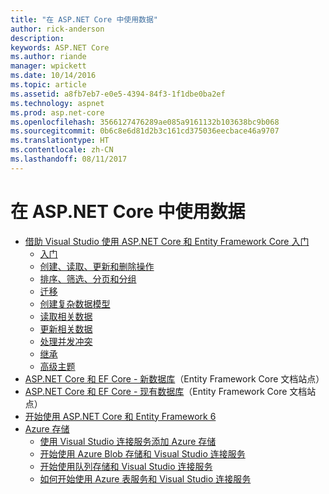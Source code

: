 ```yaml
---
title: "在 ASP.NET Core 中使用数据"
author: rick-anderson
description: 
keywords: ASP.NET Core
ms.author: riande
manager: wpickett
ms.date: 10/14/2016
ms.topic: article
ms.assetid: a8fb7eb7-e0e5-4394-84f3-1f1dbe0ba2ef
ms.technology: aspnet
ms.prod: asp.net-core
ms.openlocfilehash: 3566127476289ae085a9161132b103638bc9b068
ms.sourcegitcommit: 0b6c8e6d81d2b3c161cd375036eecbace46a9707
ms.translationtype: HT
ms.contentlocale: zh-CN
ms.lasthandoff: 08/11/2017
---
```

# <a name="working-with-data-in-aspnet-core"></a>在 ASP.NET Core 中使用数据 

*   [借助 Visual Studio 使用 ASP.NET Core 和 Entity Framework Core 入门](ef-mvc/index.md)
    *   [入门](ef-mvc/intro.md)
    *   [创建、读取、更新和删除操作](ef-mvc/crud.md)
    *   [排序、筛选、分页和分组](ef-mvc/sort-filter-page.md)
    *   [迁移](ef-mvc/migrations.md)
    *   [创建复杂数据模型](ef-mvc/complex-data-model.md)
    *   [读取相关数据](ef-mvc/read-related-data.md)
    *   [更新相关数据](ef-mvc/update-related-data.md)
    *   [处理并发冲突](ef-mvc/concurrency.md)
    *   [继承](ef-mvc/inheritance.md)
    *   [高级主题](ef-mvc/advanced.md)
* [ASP.NET Core 和 EF Core - 新数据库](https://docs.microsoft.com/ef/core/get-started/aspnetcore/new-db)（Entity Framework Core 文档站点）
* [ASP.NET Core 和 EF Core - 现有数据库](https://docs.microsoft.com/ef/core/get-started/aspnetcore/existing-db)（Entity Framework Core 文档站点）
*   [开始使用 ASP.NET Core 和 Entity Framework 6](entity-framework-6.md)
*   [Azure 存储](azure-storage/index.md)
    *   [使用 Visual Studio 连接服务添加 Azure 存储](https://azure.microsoft.com/documentation/articles/vs-azure-tools-connected-services-storage/)
    *   [开始使用 Azure Blob 存储和 Visual Studio 连接服务](https://azure.microsoft.com/documentation/articles/vs-storage-aspnet5-getting-started-blobs/)
    *   [开始使用队列存储和 Visual Studio 连接服务](https://azure.microsoft.com/documentation/articles/vs-storage-aspnet5-getting-started-queues/)
    *   [如何开始使用 Azure 表服务和 Visual Studio 连接服务](https://azure.microsoft.com/documentation/articles/vs-storage-aspnet5-getting-started-tables/)
